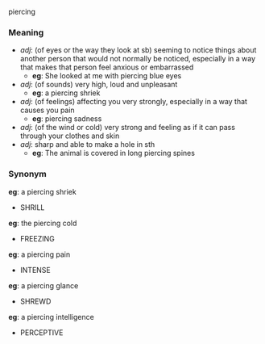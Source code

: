 piercing
### Meaning
+ _adj_: (of eyes or the way they look at sb) seeming to notice things about another person that would not normally be noticed, especially in a way that makes that person feel anxious or embarrassed
    + __eg__: She looked at me with piercing blue eyes
+ _adj_: (of sounds) very high, loud and unpleasant
    + __eg__: a piercing shriek
+ _adj_: (of feelings) affecting you very strongly, especially in a way that causes you pain
    + __eg__: piercing sadness
+ _adj_: (of the wind or cold) very strong and feeling as if it can pass through your clothes and skin
+ _adj_: sharp and able to make a hole in sth
    + __eg__: The animal is covered in long piercing spines

### Synonym

__eg__: a piercing shriek

+ SHRILL

__eg__: the piercing cold

+ FREEZING

__eg__: a piercing pain

+ INTENSE

__eg__: a piercing glance

+ SHREWD

__eg__: a piercing intelligence

+ PERCEPTIVE



